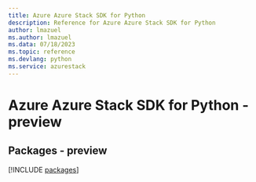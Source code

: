 ```yaml
---
title: Azure Azure Stack SDK for Python
description: Reference for Azure Azure Stack SDK for Python
author: lmazuel
ms.author: lmazuel
ms.data: 07/18/2023
ms.topic: reference
ms.devlang: python
ms.service: azurestack
---
```

# Azure Azure Stack SDK for Python - preview
## Packages - preview
[!INCLUDE [packages](azure-stack-index.md)]